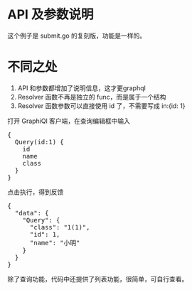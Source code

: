 # API 及参数说明
这个例子是 submit.go 的复刻版，功能是一样的。

# 不同之处
<ol>
<li>API 和参数都增加了说明信息，这才更graphql</li>
<li>Resolver 函数不再是独立的 func，而是属于一个结构</li>
<li>Resolver 函数参数可以直接使用 id 了，不需要写成 in:{id: 1}</li>
</ol>

打开 GraphiQl 客户端，在查询编辑框中输入
<pre>
{ 
  Query(id:1) {
    id
    name
    class
  }
}
</pre>
点击执行，得到反馈
<pre>
{
  "data": {
    "Query": {
      "class": "1(1)",
      "id": 1,
      "name": "小明"
    }
  }
}
</pre>

除了查询功能，代码中还提供了列表功能，很简单，可自行查看。